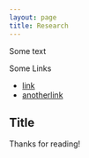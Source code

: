 ```yaml
---
layout: page
title: Research
---
```


<p class="message">
Some text
</p>

 

Some Links

* [link](http://hyde.getpoole.com)
* [anotherlink](http://lanyon.getpoole.com)



## Title

 
Thanks for reading!
